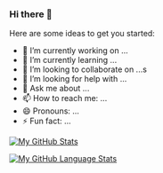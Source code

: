 ### Hi there 👋
Here are some ideas to get you started:

- 🔭 I’m currently working on ...
- 🌱 I’m currently learning ...
- 👯 I’m looking to collaborate on ...s
- 🤔 I’m looking for help with ...
- 💬 Ask me about ...
- 📫 How to reach me: ...
- 😄 Pronouns: ...
- ⚡ Fun fact: ...
<!--
**Developer-Abir01/Developer-Abir01** is a ✨ _special_ ✨ repository because its `README.md` (this file) appears on your GitHub profile.


-->
[![My GitHub Stats](https://github-readme-stats.vercel.app/api/?username=AbirKhan&count_private=true&theme=tokyonight&showicons=true)]()


[![My GitHub Language Stats](https://github-readme-stats.vercel.app/api/top-langs/?username=Abirkhan&langs_count=5&theme=tokyonight)]()





